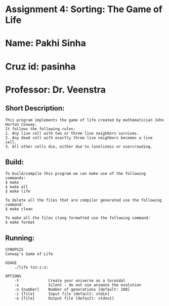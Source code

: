 # Assignment 4: Sorting: The Game of Life
# Name: Pakhi Sinha
# Cruz id: pasinha
# Professor: Dr. Veenstra


## Short Description:
	This program implements the game of life created by mathematician John Horton Conway.
	It follows the following rules:
	1. Any live cell with two or three live neighbors survives.
	2. Any dead cell with exactly three live neighbors becomes a live cell.
	3. All other cells die, either due to loneliness or overcrowding.

## Build:
	To build/compile this program we can make use of the following commands:
	$ make
	$ make all
	$ make life 
	
	To delete all the files that are compiler generated use the following command:
	$ make clean
	
	To make all the files clang formatted use the following command:
	$ make format
	

## Running:
	SYNOPSIS
    Conway's Game of Life

    USAGE
        ./life tsn:i:o:

    OPTIONS
        -t             Create your universe as a toroidal
        -s             Silent - do not use animate the evolution
        -n {number}    Number of generations [default: 100]
        -i {file}      Input file [default: stdin]
        -o {file}      Output file [default: stdout]



